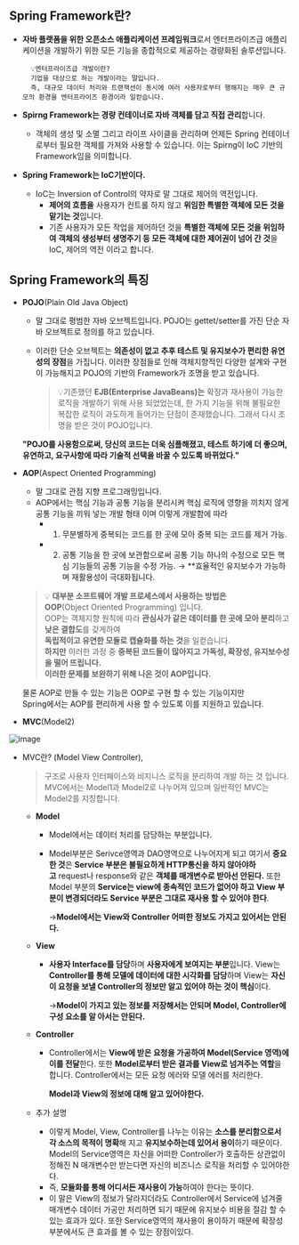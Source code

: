 ## **Spring Framework란?**

- **자바 플랫폼을 위한 오픈소스 애플리케이션 프레임워크**로서 엔터프라이즈급 애플리케이션을 개발하기 위한 모든 기능을 종합적으로 제공하는 경량화된 솔루션입니다.
    
 
        💡엔터프라이즈급 개발이란?
        기업을 대상으로 하는 개발이라는 말입니다. 
        즉, 대규모 데이터 처리와 트랜잭션이 동시에 여러 사용자로부터 행해지는 매우 큰 규모의 환경을 엔터프라이즈 환경이라 일컫습니다.
    
 
    
- **Spirng Framework는 경량 컨테이너로 자바 객체를 담고 직접 관리**합니다.
    - 객체의 생성 및 소멸 그리고 라이프 사이클을 관리하며 언제든 Spring 컨테이너로부터 필요한 객체를 가져와 사용할 수 있습니다.
    이는 Spirng이 IoC 기반의 Framework임을 의미합니다.
- **Spring Framework는 IoC기반이다.**
    - IoC는 Inversion of Control의 약자로 말 그대로 제어의 역전입니다.
        - **제어의 흐름을** 사용자가 컨트롤 하지 않고 **위임한 특별한 객체에 모든 것을 맡기는 것**입니다.
        - 기존 사용자가 모든 작업을 제어하던 것을 **특별한 객체에 모든 것을 위임하여** **객체의 생성부터 생명주기 등 모든 객체에 대한 제어권이 넘어 간 것**을 IoC, 제어의 역전 
        이라고 합니다.

## **Spring Framework의 특징**

- **POJO**(Plain Old Java Object)
    - 말 그대로 평범한 자바 오브젝트입니다.
    POJO는 gettet/setter를 가진 단순 자바 오브젝트로 정의를 하고 있습니다.
    - 이러한 단순 오브젝트는 **의존성이 없고** **추후 테스트 및 유지보수가 편리한 유연성의 장점**을 가집니다. 
    이러한 장점들로 인해 객체지향적인 다양한 설계와 구현이 가능해지고 POJO의 기반의 Framework가 조명을 받고 있습니다.
    

       > 💡기존했던 **EJB(Enterprise JavaBeans)는** 확장과 재사용이 가능한 로직을 개발하기 위해 사용 되었었는데, 한 가지 기능을 위해 불필요한 복잡한 로직이 과도하게 들어가는 단점이 
       >존재했습니다.
       >그래서 다시 조명을 받은 것이 POJO입니다.
  
    **"POJO를 사용함으로써, 당신의 코드는 더욱 심플해졌고, 테스트 하기에 더 좋으며, 유연하고, 요구사항에 따라 기술적 선택을 바꿀 수 있도록 바뀌었다."**
    

- **AOP**(Aspect Oriented Programming)
    - 말 그대로 관점 지향 프로그래밍입니다.
    - AOP에서는 핵심 기능과 공통 기능을 분리시켜 핵심 로직에 영향을 끼치지 않게 공통 기능을 끼워 넣는 개발 형태 이며 이렇게 개발함에 따라
        - 1. 무분별하게 중복되는 코드를 한 곳에 모아 중복 되는 코드를 제거 가능.
        - 2. 공통 기능을 한 곳에 보관함으로써 공통 기능 하나의 수정으로 모든 핵심 기능들의 공통 기능을 수정 가능.
        → **효율적인 유지보수가 가능하며 재활용성이 극대화됩니다.
    
 
   > 💡 **대부분 소프트웨어 개발 프로세스에서 사용하는 방법은 OOP**(Object Oriented Programming) 입니다.    
   > OOP는 객체지향 원칙에 따라 **관심사가 같은 데이터를 한 곳에 모아 분리**하고 **낮은 결합도**를 갖게하여    
   > **독립적이고 유연한 모듈로 캡슐화를 하는 것**을 일컫습니다.   
   > **하지만** 이러한 과정 중 **중복된 코드들이 많아지고 가독성, 확장성, 유지보수성을 떨어 뜨립니다.   
   > 이러한 문제를 보완하기 위해 나온 것이 AOP입니다.**
    
    물론 AOP로 만들 수 있는 기능은 OOP로 구현 할 수 있는 기능이지만    
    Spring에서는 AOP를 편리하게 사용 할 수 있도록 이를 지원하고 있습니다.
    
    
    
- **MVC**(Model2)

![image](https://user-images.githubusercontent.com/109019062/210795858-032839b7-aefd-4fa4-8f2d-46a220be13ff.png)

- MVC란? (Model View Controller),
    
    > 구조로 사용자 인터페이스와 비지니스 로직을 분리하여 개발 하는 것 입니다. 
    MVC에서는 Model1과 Model2로 나누어져 있으며 일반적인 MVC는 Model2를 지칭합니다.
    > 
    - **Model**
        - Model에서는 데이터 처리를 담당하는 부분입니다.
        - Model부분은 Serivce영역과 DAO영역으로 나누어지게 되고 여기서 **중요한 것**은 
        **Service 부분은 불필요하게 HTTP통신을 하지 않아야하고** request나 response와 같은 **객체를 매개변수로 받아선 안된다.** 또한 Model 부분의 **Service는 view에 종속적인 코드가 없어야 하고** **View 부분이 변경되더라도 Service 부분은 그대로 재사용 할 수 있어야 한다**.
            
            →**Model에서는 View와 Controller 어떠한 정보도 가지고 있어서는 안된다.**
            
    - **View**
        - **사용자 Interface를 담당**하며 **사용자에게 보여지는 부분**입니다. 
        View는 **Controller를 통해 모델에 데이터에 대한 시각화를 담당**하며 
        View는 **자신이 요청을 보낼 Controller의 정보만 알고 있어야 하는 것이 핵심**이다.
            
            →**Model이 가지고 있는 정보를 저장해서는 안되며 Model, Controller에 구성 요소를 알   아서는 안된다.**
            
    - **Controller**
        - Controller에서는 **View에 받은 요청을 가공하여 Model(Service 영역)에 이를 전달**한다. 또한 **Model로부터 받은 결과를 View로 넘겨주는 역할**을 합니다. Controller에서는 모든 요청 에러와 모델 에러를 처리한다.
            
            **Model과 View의 정보에 대해 알고 있어야한다.**
            
    - 추가 설명
        - 이렇게 Model, View, Controller를 나누는 이유는 **소스를 분리함으로서** **각 소스의 목적이 명확**해 지고 **유지보수하는데 있어서 용이**하기 때문이다. 
        Model의 Service영역은 자신을 어떠한 Controller가 호출하든 상관없이 정해진 N 매개변수만 받는다면 자신의 비즈니스 로직을 처리할 수 있어야한다.
        - 즉, **모듈화를 통해 어디서든 재사용이 가능**하여야 한다는 뜻이다.
        - 이 말은 View의 정보가 달라지더라도 Controller에서 Service에 넘겨줄 매개변수 데이터 가공만 처리하면 되기 때문에 유지보수 비용을 절감 할 수 있는 효과가 있다. 또한 Service영역의 재사용이 용이하기 때문에 확장성 부분에서도 큰 효과를 볼 수 있는 장점이있다.
